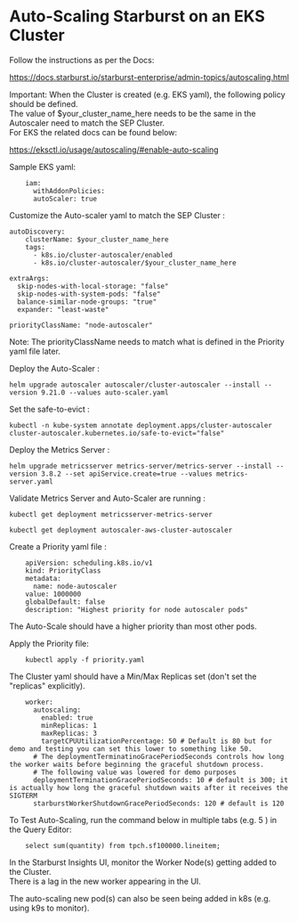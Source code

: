 # Auto-Scaling Starburst on an EKS Cluster

Follow the instructions as per the Docs: </br>

https://docs.starburst.io/starburst-enterprise/admin-topics/autoscaling.html

Important: When the Cluster is created (e.g. EKS yaml), the following policy should be defined.</br>
The value of $your_cluster_name_here needs to be the same in the Autoscaler need to match the SEP Cluster. </br>
For EKS the related docs can be found below: </br>

https://eksctl.io/usage/autoscaling/#enable-auto-scaling

Sample EKS yaml: </br> 

        iam:
          withAddonPolicies:
          autoScaler: true

Customize the Auto-scaler yaml to match the SEP Cluster : </br>

    autoDiscovery:
        clusterName: $your_cluster_name_here
        tags:
          - k8s.io/cluster-autoscaler/enabled
          - k8s.io/cluster-autoscaler/$your_cluster_name_here

    extraArgs:
      skip-nodes-with-local-storage: "false"
      skip-nodes-with-system-pods: "false"
      balance-similar-node-groups: "true"
      expander: "least-waste"

    priorityClassName: "node-autoscaler"

Note: The priorityClassName needs to match what is defined in the Priority yaml file later. </br> 

Deploy the Auto-Scaler : </br>
  
    helm upgrade autoscaler autoscaler/cluster-autoscaler --install --version 9.21.0 --values auto-scaler.yaml 
  
Set the safe-to-evict : </br> 

    kubectl -n kube-system annotate deployment.apps/cluster-autoscaler cluster-autoscaler.kubernetes.io/safe-to-evict="false"
  
Deploy the Metrics Server : </br>

    helm upgrade metricsserver metrics-server/metrics-server --install --version 3.8.2 --set apiService.create=true --values metrics-server.yaml 
  
Validate Metrics Server and Auto-Scaler are running : </br> 

    kubectl get deployment metricsserver-metrics-server  
  
    kubectl get deployment autoscaler-aws-cluster-autoscaler 
    
Create a Priority yaml file : </br>

        apiVersion: scheduling.k8s.io/v1
        kind: PriorityClass
        metadata:
          name: node-autoscaler
        value: 1000000
        globalDefault: false
        description: "Highest priority for node autoscaler pods"

The Auto-Scale should have a higher priority than most other pods.

Apply the Priority file: </br>

        kubectl apply -f priority.yaml
        
The Cluster yaml should have a Min/Max Replicas set (don't set the "replicas" explicitly). </br>

        worker:
          autoscaling:
            enabled: true
            minReplicas: 1
            maxReplicas: 3
            targetCPUUtilizationPercentage: 50 # Default is 80 but for demo and testing you can set this lower to something like 50.
          # The deploymentTerminatinoGracePeriodSeconds controls how long the worker waits before beginning the graceful shutdown process.
          # The following value was lowered for demo purposes 
          deploymentTerminationGracePeriodSeconds: 10 # default is 300; it is actually how long the graceful shutdown waits after it receives the SIGTERM
          starburstWorkerShutdownGracePeriodSeconds: 120 # default is 120
  
To Test Auto-Scaling, run the command below in multiple tabs (e.g. 5 ) in the Query Editor: </br> 


        select sum(quantity) from tpch.sf100000.lineitem;

In the Starburst Insights UI, monitor the Worker Node(s) getting added to the Cluster. </br> 
There is a lag in the new worker appearing in the UI. </br>

The auto-scaling new pod(s) can also be seen being added in k8s (e.g. using k9s to monitor). 



